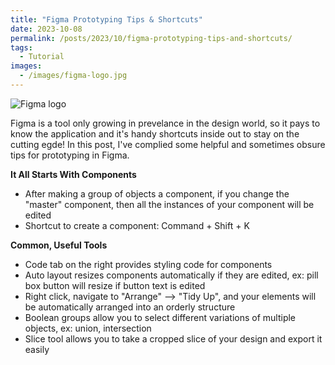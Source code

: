```yaml
---
title: "Figma Prototyping Tips & Shortcuts"
date: 2023-10-08
permalink: /posts/2023/10/figma-prototyping-tips-and-shortcuts/
tags:
  - Tutorial
images:
  - /images/figma-logo.jpg
---
```


![Figma logo](/images/figma-logo.jpg)

Figma is a tool only growing in prevelance in the design world, so it pays to know the application and it's handy shortcuts inside out to stay on the cutting egde! In this post, I've complied some helpful and sometimes obsure tips for prototyping in Figma.

**It All Starts With Components**

- After making a group of objects a component, if you change the "master" component, then all the instances of your component will be edited
- Shortcut to create a component: Command + Shift + K

**Common, Useful Tools**

- Code tab on the right provides styling code for components
- Auto layout resizes components automatically if they are edited, ex: pill box button will resize if button text is edited
- Right click, navigate to "Arrange" --> "Tidy Up", and your elements will be automatically arranged into an orderly structure
- Boolean groups allow you to select different variations of multiple objects, ex: union, intersection
- Slice tool allows you to take a cropped slice of your design and export it easily
